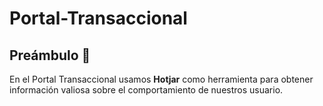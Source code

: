 # Portal-Transaccional


## Preámbulo :loudspeaker:

En el Portal Transaccional usamos **Hotjar** como herramienta para obtener información valiosa sobre el comportamiento de nuestros usuario.
